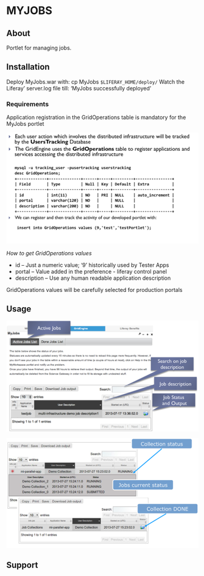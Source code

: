 # MYJOBS

## About

Portlet for managing jobs. 

## Installation

Deploy MyJobs.war  with: cp MyJobs `$LIFERAY_HOME/deploy/`
Watch the Liferay’ server.log file till: ‘MyJobs successfully deployed’ 

### Requirements
Application registration in the GridOperations table is mandatory for the MyJobs portlet

![GridOperations Table](figures/figura2.png) 

*How to get GridOperations values*

* id – Just a numeric value; ‘9’ historically used by Tester Apps
* portal – Value added in the preference - liferay control panel
* description –  Use any human readable application description

GridOperations values will be carefully selected for production portals

## Usage

![Job Status](figures/figura1.png)

![Job Special](figures/figura3.png)

## Support

